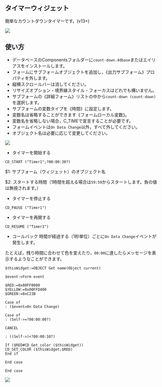 タイマーウィジェット
---

簡単なカウントダウンタイマーです。(v13+)

![](https://github.com/miyako/4d-widget-count-down/blob/master/images/1.png)

使い方
---
* データベースのComponentsフォルダーに```count-down.4dbase```またはエイリアスをインストールします。
* フォームにサブフォームオブジェクトを追加し，《出力サブフォーム》プロパティを外します。
* 縦横スクロールバーは消してください。
* リサイズオプション・境界線スタイル・フォーカスはどれでも構いません。
* サブフォームの《詳細フォーム》リストの中から```count-down (count-down)```を選択します。
* サブフォームの変数タイプを《時間》に設定します。
* 変数名は省略することができます《フォームローカル変数》。
* 変数名を省略しない場合，C_TIMEで宣言することが必要です。
* フォームイベントは```On Data Change```以外，すべて外してください。
* オブジェクト名は必要に応じて変更してください。

![](https://github.com/miyako/4d-widget-count-down/blob/master/images/2.png)

* タイマーを開始する
```
CD_START ("Timer1";?00:00:30?)
```
$1: サブフォーム（ウィジェット）のオブジェクト名

$2: スタートする時間（1時間を超える場合は```59:59```からスタートします。負の値は無視されます。）

* タイマーを停止する
```
CD_PAUSE ("Timer1")
```

* タイマーを再開する
```
CD_RESUME ("Timer1")
```

* コールバック
時間が経過する（1秒単位）ごとに```On Data Change```イベントが発生します。

たとえば，残り時間に合わせて色を変えたり，```00:00```に達したらメッセージを表示するようなことができます。

```
$thisWidget:=OBJECT Get name(Object current)

$event:=Form event

$RED:=0x00FF0000
$YELLOW:=0x00FFD400
$GREEN:=0xC23B

Case of
: ($event=On Data Change)

Case of 
: (Self->=?00:00:00?)

CANCEL

: ((Self->)<?00:00:10?)

If ($RED#CD_Get_color ($thisWidget))
CD_SET_COLOR ($thisWidget;$RED)
End if 

End case 

End case 
```
![](https://github.com/miyako/4d-widget-count-down/blob/master/images/3.png)
